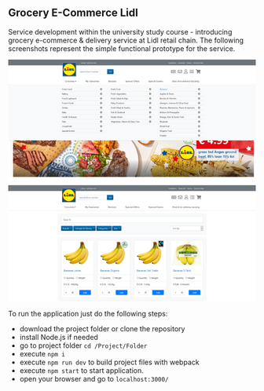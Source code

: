 ## Grocery E-Commerce Lidl

Service development within the university study course - introducing grocery e-commerce & delivery service at Lidl retail chain. The following screenshots represent the simple functional prototype for the service.

![alt text](https://github.com/Igelex/Grocery-E-Commerce-Lidl/blob/master/public/images/screen1.png "Logo Title Text 1")
![alt text](https://github.com/Igelex/Grocery-E-Commerce-Lidl/blob/master/public/images/screen2.png "Logo Title Text 1")

To run the application just do the following steps:
+ download the project folder or clone the repository
+ install Node.js if needed
+ go to project folder `cd /Project/Folder`
+ execute `npm i`
+ execute `npm run dev` to build project files with webpack
+ execute `npm start` to start application.
+ open your browser and go to `localhost:3000/`
